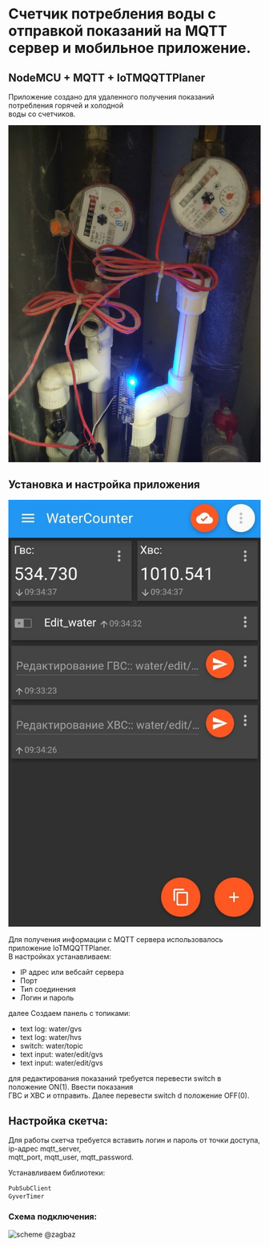 # Счетчик потребления воды с отправкой показаний на MQTT сервер и мобильное приложение.
## NodeMCU + MQTT + IoTMQQTTPlaner
Приложение создано для удаленного получения показаний потребления горячей и холодной  
воды со счетчиков.

![placing](https://github.com/ZagBaZ/Arduino_project/blob/main/Water_Counter/images/placing.jpg)

## Установка и настройка приложения

![mobile](https://github.com/ZagBaZ/Arduino_project/blob/main/Water_Counter/images/mobile.jpg)

Для получения информации с MQTT сервера использовалось приложение IoTMQQTTPlaner.  
В настройках устанавливаем:  
- IP адрес или вебсайт сервера
- Порт
- Тип соединения
- Логин и пароль

далее Создаем панель с топиками:  
- text log: water/gvs
- text log: water/hvs
- switch: water/topic
- text input: water/edit/gvs
- text input: water/edit/gvs

для редактирования показаний требуется перевести switch в положение ON(1). Ввести показания  
ГВС и ХВС и отправить. Далее перевести switch d положение OFF(0).

## Настройка скетча:

Для работы скетча требуется вставить логин и пароль от точки доступа, ip-адрес mqtt_server,  
mqtt_port, mqtt_user, mqtt_password. 

Устанавливаем библиотеки:
```
PubSubClient
GyverTimer

```

### Схема подключения:
![scheme](https://github.com/ZagBaZ/Arduino_project/blob/main/Water_Counter/images/sche.jpg)
@zagbaz
